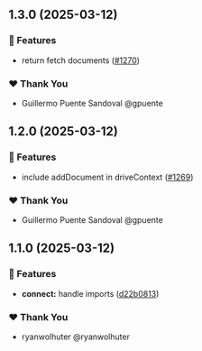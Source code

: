 ## 1.3.0 (2025-03-12)

### 🚀 Features

- return fetch documents ([#1270](https://github.com/powerhouse-inc/powerhouse/pull/1270))

### ❤️ Thank You

- Guillermo Puente Sandoval @gpuente

## 1.2.0 (2025-03-12)

### 🚀 Features

- include addDocument in driveContext ([#1269](https://github.com/powerhouse-inc/powerhouse/pull/1269))

### ❤️ Thank You

- Guillermo Puente Sandoval @gpuente

## 1.1.0 (2025-03-12)

### 🚀 Features

- **connect:** handle imports ([d22b0813](https://github.com/powerhouse-inc/powerhouse/commit/d22b0813))

### ❤️ Thank You

- ryanwolhuter @ryanwolhuter
